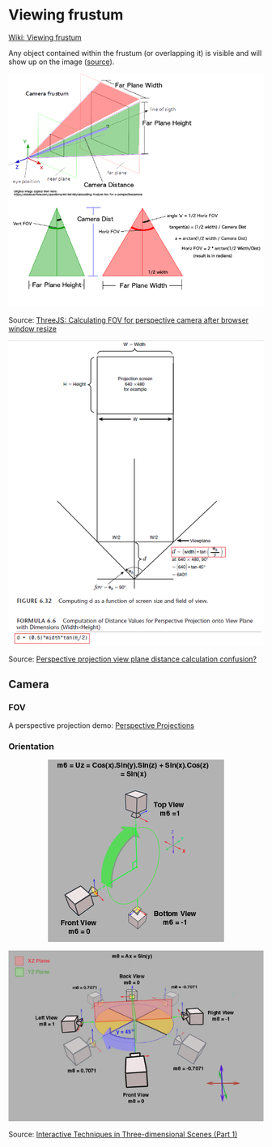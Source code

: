# Viewing frustum

[Wiki: Viewing frustum](https://en.wikipedia.org/wiki/Viewing_frustum)

Any object contained within the frustum (or overlapping it) is visible and will show up on the image ([source](https://www.scratchapixel.com/lessons/3d-basic-rendering/get-started)).

<p align="center">
  <img src="assets/viewdist00.png" alt="viewdist00" />
</p>

Source: [ThreeJS: Calculating FOV for perspective camera after browser window resize](https://stackoverflow.com/questions/47184264/threejs-calculating-fov-for-perspective-camera-after-browser-window-resize)

<p align="center">
  <img src="assets/viewdist01.png" alt="viewdist01" />
</p>

Source: [Perspective projection view plane distance calculation confusion?](https://stackoverflow.com/questions/36251087/perspective-projection-view-plane-distance-calculation-confusion)

## Camera

### FOV

A perspective projection demo: [Perspective Projections](http://learnwebgl.brown37.net/08_projections/projections_perspective.html)

### Orientation

<p align="center">
  <img src="assets/TranslationController014.jpg" alt="TranslationController014" />
</p>

<p align="center">
  <img src="assets/TranslationController016.jpg" alt="TranslationController016" />
</p>

Source: [Interactive Techniques in Three-dimensional Scenes (Part 1)](https://www.codeproject.com/Articles/35139/Interactive-Techniques-in-Three-dimensional-Scenes)
